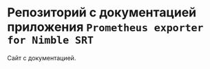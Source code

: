 # Репозиторий с документацией приложения `Prometheus exporter for Nimble SRT`

Сайт с документацией.
